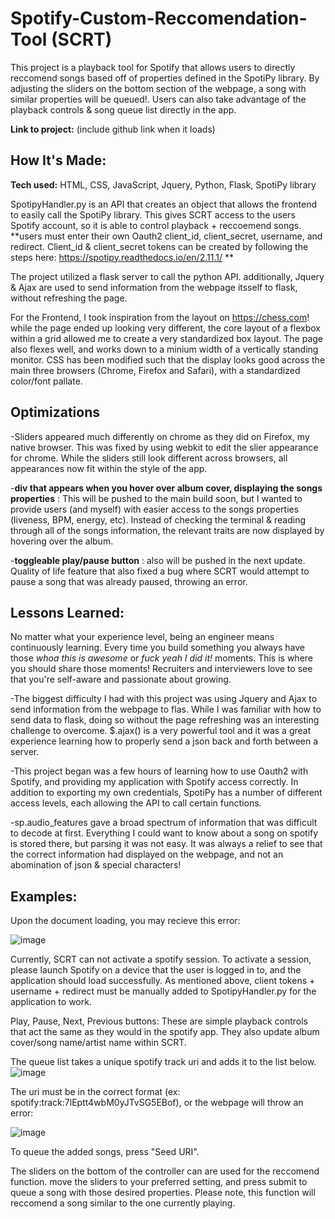 # Spotify-Custom-Reccomendation-Tool (SCRT)

This project is a playback tool for Spotify that allows users to directly reccomend songs based off of properties defined in the SpotiPy library. By adjusting the sliders on the bottom section of the webpage, a song with similar properties will be queued!. Users can also take advantage of the playback controls & song queue list directly in the app. 

**Link to project:** (include github link when it loads)



## How It's Made:

**Tech used:** HTML, CSS, JavaScript, Jquery, Python, Flask, SpotiPy library

SpotipyHandler.py is an API that creates an object that allows the frontend to easily call the SpotiPy library. This gives SCRT access to the users Spotify account, so it is able to control playback + reccoemend songs. **users must enter their own Oauth2 client_id, client_secret, username, and redirect. Client_id & client_secret tokens can be created by following the steps here: https://spotipy.readthedocs.io/en/2.11.1/ **

The project utilized a flask server to call the python API. additionally, Jquery & Ajax are used to send information from the webpage itsself to flask, without refreshing the page.

For the Frontend, I took inspiration from the layout on https://chess.com! while the page ended up looking very different, the core layout of a flexbox within a grid allowed me to create a very standardized box layout. The page also flexes well, and works down to a minium width of a vertically standing monitor. CSS has been modified such that the display looks good across the main three browsers (Chrome, Firefox and Safari), with a standardized color/font pallate.

## Optimizations

-Sliders appeared much differently on chrome as they did on Firefox, my native browser. This was fixed by using webkit to edit the slier appearance for chrome. While the sliders still look different across browsers, all appearances now fit within the style of the app. 

-**div that appears when you hover over album cover, displaying the songs properties** : This will be pushed to the main build soon, but I wanted to provide users (and myself) with easier access to the songs properties (liveness, BPM, energy, etc). Instead of checking the terminal & reading through all of the songs information, the relevant traits are now displayed by hovering over the album.

-**toggleable play/pause button** : also will be pushed in the next update. Quality of life feature that also fixed a bug where SCRT would attempt to pause a song that was already paused, throwing an error.

## Lessons Learned:

No matter what your experience level, being an engineer means continuously learning. Every time you build something you always have those *whoa this is awesome* or *fuck yeah I did it!* moments. This is where you should share those moments! Recruiters and interviewers love to see that you're self-aware and passionate about growing.

-The biggest difficulty I had with this project was using Jquery and Ajax to send information from the webpage to flas. While I was familiar with how to send data to flask, doing so without the page refreshing was an interesting challenge to overcome. $.ajax() is a very powerful tool and it was a great experience learning how to properly send a json back and forth between a server. 

-This project began was a few hours of learning how to use Oauth2 with Spotify, and providing my application with Spotify access correctly. In addition to exporting my own credentials, SpotiPy has a number of different access levels, each allowing the API to call certain functions. 

-sp.audio_features gave a broad spectrum of information that was difficult to decode at first. Everything I could want to know about a song on spotify is stored there, but parsing it was not easy. It was always a relief to see that the correct information had displayed on the webpage, and not an abomination of json & special characters!


## Examples:


Upon the document loading, you may recieve this error:

![image](https://user-images.githubusercontent.com/90935162/230799665-13cf1cd1-ea0c-407f-b955-63ac3903aa2f.png)

Currently, SCRT can not activate a spotify session. To activate a session, please launch Spotify on a device that the user is logged in to, and the application should load successfully. As mentioned above, client tokens + username + redirect must be manually added to SpotipyHandler.py for the application to work.

Play, Pause, Next, Previous buttons: These are simple playback controls that act the same as they would in the spotify app. They also update album cover/song name/artist name within SCRT. 

The queue list takes a unique spotify track uri and adds it to the list below.
![image](https://user-images.githubusercontent.com/90935162/230799532-15424147-14f5-4dc8-9b7e-9949716e4270.png)

The uri must be in the correct format (ex: spotify:track:7lEptt4wbM0yJTvSG5EBof), or the webpage will throw an error:

![image](https://user-images.githubusercontent.com/90935162/230799635-90b15e03-1d95-4b84-8715-e6c70a6f758a.png)

To queue the added songs, press "Seed URI". 

The sliders on the bottom of the controller can are used for the reccomend function. move the sliders to your preferred setting, and press submit to queue a song with those desired properties. Please note, this function will reccomend a song similar to the one currently playing. 

